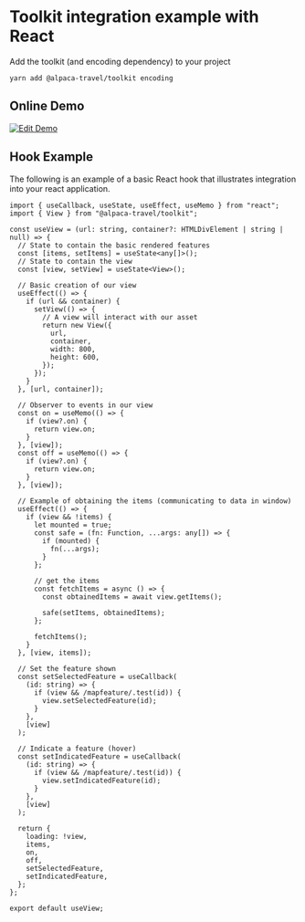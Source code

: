 # Toolkit integration example with React

Add the toolkit (and encoding dependency) to your project

```
yarn add @alpaca-travel/toolkit encoding
```

## Online Demo

[![Edit Demo](https://codesandbox.io/static/img/play-codesandbox.svg)](https://codesandbox.io/s/alpaca-toolkit-react-basic-1jxor-1jxor?file=/src/use-view.tsx)

## Hook Example

The following is an example of a basic React hook that illustrates integration into your react application.

```
import { useCallback, useState, useEffect, useMemo } from "react";
import { View } from "@alpaca-travel/toolkit";

const useView = (url: string, container?: HTMLDivElement | string | null) => {
  // State to contain the basic rendered features
  const [items, setItems] = useState<any[]>();
  // State to contain the view
  const [view, setView] = useState<View>();

  // Basic creation of our view
  useEffect(() => {
    if (url && container) {
      setView(() => {
        // A view will interact with our asset
        return new View({
          url,
          container,
          width: 800,
          height: 600,
        });
      });
    }
  }, [url, container]);

  // Observer to events in our view
  const on = useMemo(() => {
    if (view?.on) {
      return view.on;
    }
  }, [view]);
  const off = useMemo(() => {
    if (view?.on) {
      return view.on;
    }
  }, [view]);

  // Example of obtaining the items (communicating to data in window)
  useEffect(() => {
    if (view && !items) {
      let mounted = true;
      const safe = (fn: Function, ...args: any[]) => {
        if (mounted) {
          fn(...args);
        }
      };

      // get the items
      const fetchItems = async () => {
        const obtainedItems = await view.getItems();

        safe(setItems, obtainedItems);
      };

      fetchItems();
    }
  }, [view, items]);

  // Set the feature shown
  const setSelectedFeature = useCallback(
    (id: string) => {
      if (view && /mapfeature/.test(id)) {
        view.setSelectedFeature(id);
      }
    },
    [view]
  );

  // Indicate a feature (hover)
  const setIndicatedFeature = useCallback(
    (id: string) => {
      if (view && /mapfeature/.test(id)) {
        view.setIndicatedFeature(id);
      }
    },
    [view]
  );

  return {
    loading: !view,
    items,
    on,
    off,
    setSelectedFeature,
    setIndicatedFeature,
  };
};

export default useView;
```
